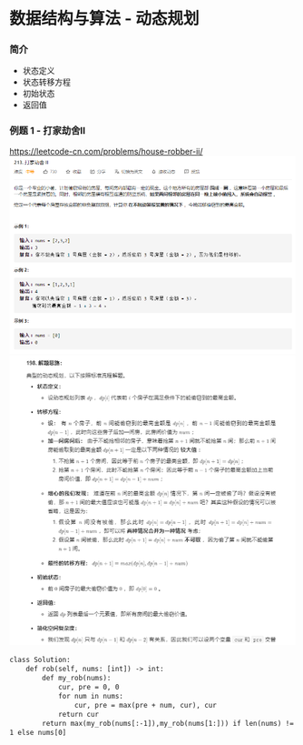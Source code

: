 # 数据结构与算法 - 动态规划


### 简介
- 状态定义
- 状态转移方程
- 初始状态
- 返回值

### 例题 1 - 打家劫舍II
<https://leetcode-cn.com/problems/house-robber-ii/>
![打家劫舍II](打家劫舍II.png "打家劫舍II")
![解题思路](解题思路.png "解题思路")
```
class Solution:
    def rob(self, nums: [int]) -> int:
        def my_rob(nums):
            cur, pre = 0, 0
            for num in nums:
                cur, pre = max(pre + num, cur), cur
            return cur
        return max(my_rob(nums[:-1]),my_rob(nums[1:])) if len(nums) != 1 else nums[0]
```
